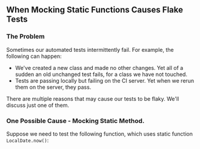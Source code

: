 ## When Mocking Static Functions Causes Flake Tests

### The Problem

Sometimes our automated tests intermittently fail. For example, the following can happen:
* We've created a new class and made no other changes. Yet all of a sudden an old unchanged test fails, for a class we have not touched.
* Tests are passing locally but failing on the CI server. Yet when we rerun them on the server, they pass.

There are multiple reasons that may cause our tests to be flaky. We'll discuss just one of them.

### One Possible Cause - Mocking Static Method.

Suppose we need to test the following function, which uses static function `LocalDate.now()`:
